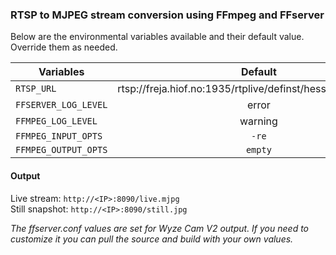 ### RTSP to MJPEG stream conversion using FFmpeg and FFserver

Below are the environmental variables available and their default value. Override them as needed.

| Variables            | Default                                                      |
|----------------------|:------------------------------------------------------------:|
| `RTSP_URL`           | rtsp://freja.hiof.no:1935/rtplive/definst/hessdalen03.stream |
| `FFSERVER_LOG_LEVEL` | error                                                        |
| `FFMPEG_LOG_LEVEL`   | warning                                                      |
| `FFMPEG_INPUT_OPTS`  | `-re`                                                        |
| `FFMPEG_OUTPUT_OPTS` | `empty`                                                        |


#### Output

Live stream: `http://<IP>:8090/live.mjpg`  
Still snapshot: `http://<IP>:8090/still.jpg`


*The ffserver.conf values are set for Wyze Cam V2 output. If you need to customize it you can pull the source and build with your own values.*
